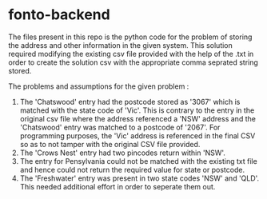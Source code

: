 # fonto-backend

The files present in this repo is the python code for the problem of storing the address and other information in the given system. 
This solution required modifying the existing csv file provided with the help of the .txt in order to create the solution csv with the appropriate 
comma seprated string stored.

The problems and assumptions for the given problem : 

1) The 'Chatswood' entry had the postcode stored as '3067' which is matched with the state code of 'Vic'. This is contrary to the entry in the original csv file where the address referenced a 'NSW' address and the 'Chatswood' entry was matched to a postcode of '2067'. For programming purposes, the 'Vic' address is referenced in the final CSV so as to not tamper with the original CSV file provided.
2) The 'Crows Nest' entry had two pincodes return within 'NSW'.
3) The entry for Pensylvania could not be matched with the existing txt file and hence could not return the required value for state or postcode.
4) The 'Freshwater' entry was present in two state codes 'NSW' and 'QLD'. This needed additional effort in order to seperate them out.
